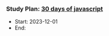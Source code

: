 ### Study Plan: [30 days of javascript](https://leetcode.com/studyplan/30-days-of-javascript/)

- Start: 2023-12-01
- End:
